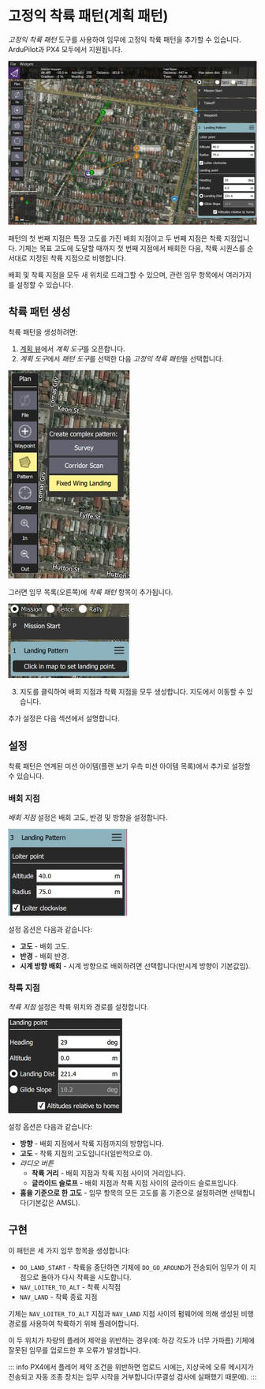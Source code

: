 # 고정익 착륙 패턴(계획 패턴)

_고정익 착륙 패턴_ 도구를 사용하여 임무에 고정익 착륙 패턴을 추가할 수 있습니다. ArduPilot과 PX4 모두에서 지원됩니다.

![고정익 착륙 패턴](../../../assets/plan/pattern/fixed_wing_landing_pattern.jpg)

패턴의 첫 번째 지점은 특정 고도를 가진 배회 지점이고 두 번째 지점은 착륙 지점입니다. 기체는 목표 고도에 도달할 때까지 첫 번째 지점에서 배회한 다음, 착륙 시퀀스를 순서대로 지정된 착륙 지점으로 비행합니다.

배회 및 착륙 지점을 모두 새 위치로 드래그할 수 있으며, 관련 임무 항목에서 여러가지를 설정할 수 있습니다.

## 착륙 패턴 생성

착륙 패턴을 생성하려면:

1. [계획 뷰](../PlanView/PlanView.md)에서 *계획 도구*를 오픈합니다.
2. *계획 도구*에서 *패턴 도구*를 선택한 다음 *고정익 착륙 패턴*을 선택합니다.

![고정익 착륙 패턴](../../../assets/plan/pattern/fixed_wing_landing_pattern_menu.jpg)

그러면 임무 목록(오른쪽)에 _착륙 패턴_ 항목이 추가됩니다.

![고정익 착륙 패턴](../../../assets/plan/pattern/fixed_wing_landing_pattern_mission_item_initial.jpg)

3. 지도를 클릭하여 배회 지점과 착륙 지점을 모두 생성합니다. 지도에서 이동할 수 있습니다.

추가 설정은 다음 섹션에서 설명합니다.

## 설정

착륙 패턴은 연계된 미션 아이템(플랜 보기 우측 미션 아이템 목록)에서 추가로 설정할 수 있습니다.

### 배회 지점

_배회 지점_ 설정은 배회 고도, 반경 및 방향을 설정합니다.

![착륙 패턴 - 배회 지점](../../../assets/plan/pattern/fixed_wing_landing_pattern_settings_loiter.jpg)

설정 옵션은 다음과 같습니다:

- **고도** - 배회 고도.
- **반경** - 배회 반경.
- **시계 방향 배회** - 시계 방향으로 배회하려면 선택합니다(반시계 방향이 기본값임).

### 착륙 지점

_착륙 지점_ 설정은 착륙 위치와 경로를 설정합니다.

![착륙 패턴 - 착륙 지점](../../../assets/plan/pattern/fixed_wing_landing_pattern_settings_landing.jpg)

설정 옵션은 다음과 같습니다:

- **방향** - 배회 지점에서 착륙 지점까지의 방향입니다.
- **고도** - 착륙 지점의 고도입니다(일반적으로 0).
- _라디오 버튼_
  - **착륙 거리** - 배회 지점과 착륙 지점 사이의 거리입니다.
  - **글라이드 슬로프** - 배회 지점과 착륙 지점 사이의 글라이드 슬로프입니다.
- **홈을 기준으로 한 고도** - 임무 항목의 모든 고도를 홈 기준으로 설정하려면 선택합니다(기본값은 AMSL).

## 구현

이 패턴은 세 가지 임무 항목을 생성합니다:

- `DO_LAND_START` - 착륙을 중단하면 기체에 `DO_GO_AROUND`가 전송되어 임무가 이 지점으로 돌아가 다시 착륙을 시도합니다.
- `NAV_LOITER_TO_ALT` - 착륙 시작점
- `NAV_LAND` - 착륙 종료 지점

기체는 `NAV_LOITER_TO_ALT` 지점과 `NAV_LAND` 지점 사이의 펌웨어에 의해 생성된 비행 경로를 사용하여 착륙하기 위해 플레어합니다.

이 두 위치가 차량의 플레어 제약을 위반하는 경우(예: 하강 각도가 너무 가파름) 기체에 잘못된 임무를 업로드한 후 오류가 발생합니다.

::: info
PX4에서 플레어 제약 조건을 위반하면 업로드 시에는, 지상국에 오류 메시지가 전송되고 자동 조종 장치는 임무 시작을 거부합니다(무결성 검사에 실패했기 때문에).
:::
